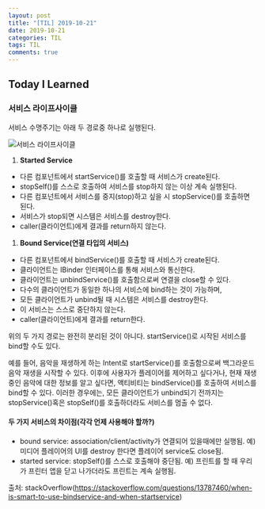 ```yaml
---
layout: post
title: "[TIL] 2019-10-21"
date: 2019-10-21
categories: TIL
tags: TIL
comments: true
---
```


## Today I Learned

### 서비스 라이프사이클
서비스 수명주기는 아래 두 경로중 하나로 실행된다. 

![서비스 라이프사이클](https://developer.android.com/images/service_lifecycle.png)

  1. **Started Service**
   - 다른 컴포넌트에서 startService()를 호출할 때 서비스가 create된다.
   - stopSelf()를 스스로 호출하여 서비스를 stop하지 않는 이상 계속 실행된다.
   - 다른 컴포넌트에서 서비스를 중지(stop)하고 싶을 시 stopService()를 호출하면 된다.
   - 서비스가 stop되면 시스템은 서비스를 destroy한다.
   - caller(클라이언트)에게 결과를 return하지 않는다.
 
   1. **Bound Service(연결 타입의 서비스)**
   - 다른 컴포넌트에서 bindService()를 호출할 때 서비스가 create된다.
   - 클라이언트는 IBinder 인터페이스를 통해 서비스와 통신한다.
   - 클라이언트는 unbindService()를 호출함으로써 연결을 close할 수 있다.
   - 다수의 클라이언트가 동일한 하나의 서비스에 bind하는 것이 가능하며,
   - 모든 클라이언트가 unbind될 때 시스템은 서비스를 destroy한다.
   - 이 서비스는 스스로 중단하지 않는다.
   - caller(클라이언트)에게 결과를 return한다.
  
위의 두 가지 경로는 완전히 분리된 것이 아니다. startService()로 시작된 서비스를 bind할 수도 있다. 

예를 들어, 음악을 재생하게 하는 Intent로 startService()를 호출함으로써 백그라운드 음악 재생을 시작할 수 있다. 이후에 사용자가 플레이어를 제어하고 싶다거나, 현재 재생중인 음악에 대한 정보를 알고 싶다면, 액티비티는 bindService()를 호출하여 서비스를 bind할 수 있다.
이러한 경우에는, 모든 클라이언트가 unbind되기 전까지는 stopService()혹은 stopSelf()를 호출하더라도 서비스를 멈출 수 없다.

#### 두 가지 서비스의 차이점(각각 언제 사용해야 할까?)
- bound service: association/client/activity가 연결되어 있을때에만 실행됨.
  예) 미디어 플레이어의 UI를 destroy 한다면 플레이어 service도 close됨.
 - started service: stopSelf()를 스스로 호출해야 중단됨.
  예) 프린트를 할 때 우리가 프린터 앱을 닫고 나가더라도 프린트는 계속 실행됨.

출처: stackOverflow(https://stackoverflow.com/questions/13787460/when-is-smart-to-use-bindservice-and-when-startservice)